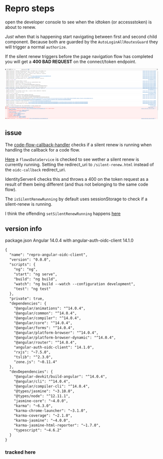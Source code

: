 # Repro steps

open the developer console to see when the idtoken (or accessstoken) is about to renew.

_Just_ when that is happening start navigating between first and second child component. Because both are guarded by the `AutoLoginAllRoutesGuard` they will trigger a normal `authorize`.

If the silent renew triggers before the page navigation flow has completed you will get a **400 BAD REQUEST** on the connect/token endpoint.

![error logs](Screenshot%202022-07-05%20075425.png)

## issue

The [code-flow-callback-handler](https://github.com/damienbod/angular-auth-oidc-client/blob/00dd0556f4de35d2a6aeb920624636dd0583e48e/projects/angular-auth-oidc-client/src/lib/flows/callback-handling/code-flow-callback-handler.service.ts#L26) checks if a silent renew is running when handling the callback for a code flow.

[Here](https://github.com/damienbod/angular-auth-oidc-client/blob/00dd0556f4de35d2a6aeb920624636dd0583e48e/projects/angular-auth-oidc-client/src/lib/utils/url/url.service.ts#L219) a `flowsDataService` is checked to see wether a silent renew is currently running. Setting the redirect_uri to `/silent-renew.html` instead of the `oidc-callback` redirect_uri.

IdentityServer4 checks this and throws a 400 on the token request as a result of them being different (and thus not belonging to the same code flow).

The `isSilentRenewRunning` by default uses sessionStorage to check if a silent-renew is running.

I think the offending `setSilentRenewRunning` happens [here](https://github.com/damienbod/angular-auth-oidc-client/blob/00dd0556f4de35d2a6aeb920624636dd0583e48e/projects/angular-auth-oidc-client/src/lib/callback/periodically-token-check.service.ts#L128)

## version info

package.json
Angular 14.0.4 with angular-auth-oidc-client 14.1.0

```
{
  "name": "repro-angular-oidc-client",
  "version": "0.0.0",
  "scripts": {
    "ng": "ng",
    "start": "ng serve",
    "build": "ng build",
    "watch": "ng build --watch --configuration development",
    "test": "ng test"
  },
  "private": true,
  "dependencies": {
    "@angular/animations": "^14.0.4",
    "@angular/common": "^14.0.4",
    "@angular/compiler": "^14.0.4",
    "@angular/core": "^14.0.4",
    "@angular/forms": "^14.0.4",
    "@angular/platform-browser": "^14.0.4",
    "@angular/platform-browser-dynamic": "^14.0.4",
    "@angular/router": "^14.0.4",
    "angular-auth-oidc-client": "14.1.0",
    "rxjs": "~7.5.0",
    "tslib": "^2.3.0",
    "zone.js": "~0.11.4"
  },
  "devDependencies": {
    "@angular-devkit/build-angular": "^14.0.4",
    "@angular/cli": "^14.0.4",
    "@angular/compiler-cli": "^14.0.4",
    "@types/jasmine": "~3.10.0",
    "@types/node": "^12.11.1",
    "jasmine-core": "~4.0.0",
    "karma": "~6.3.0",
    "karma-chrome-launcher": "~3.1.0",
    "karma-coverage": "~2.1.0",
    "karma-jasmine": "~4.0.0",
    "karma-jasmine-html-reporter": "~1.7.0",
    "typescript": "~4.6.2"
  }
}
```

### tracked here
